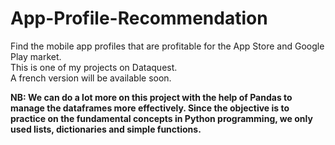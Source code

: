 # App-Profile-Recommendation
Find the mobile app profiles that are profitable for the App Store and Google Play market.  
This is one of my projects on Dataquest.  
A french version will be available soon.   
  
**NB: We can do a lot more on this project with the help of Pandas to manage the dataframes more effectively. Since the objective is to practice on the fundamental concepts in Python programming, we only used lists, dictionaries and simple functions.**
